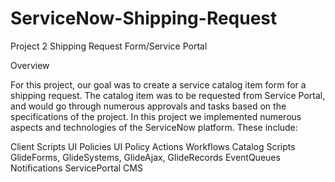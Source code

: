 # ServiceNow-Shipping-Request
Project 2 Shipping Request Form/Service Portal

Overview

For this project, our goal was to create a service catalog item form for a shipping request. The catalog item was to be requested from Service Portal, and would go through numerous approvals and tasks based on the specifications of the project. In this project we implemented numerous aspects and technologies of the ServiceNow platform. These include:

Client Scripts
UI Policies
UI Policy Actions
Workflows
Catalog Scripts
GlideForms, GlideSystems, GlideAjax, GlideRecords
EventQueues
Notifications
ServicePortal
CMS
